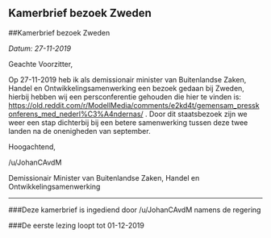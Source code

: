 ## Kamerbrief bezoek Zweden 
 
##Kamerbrief bezoek Zweden 
 
 *Datum: 27-11-2019*

Geachte Voorzitter,

Op 27-11-2019 heb ik als demissionair minister van Buitenlandse Zaken, Handel en Ontwikkelingsamenwerking een bezoek gedaan bij Zweden, hierbij hebben wij een persconferentie gehouden die hier te vinden is: https://old.reddit.com/r/ModellMedia/comments/e2kd4t/gemensam_presskonferens_med_nederl%C3%A4ndernas/ . Door dit staatsbezoek zijn we weer een stap dichterbij bij een betere samenwerking tussen deze twee landen na de onenigheden van september.

Hoogachtend,

/u/JohanCAvdM

Demissionair Minister van Buitenlandse Zaken, Handel en Ontwikkelingsamenwerking

---

###Deze kamerbrief is ingediend door /u/JohanCAvdM namens de regering

###De eerste lezing loopt tot 01-12-2019